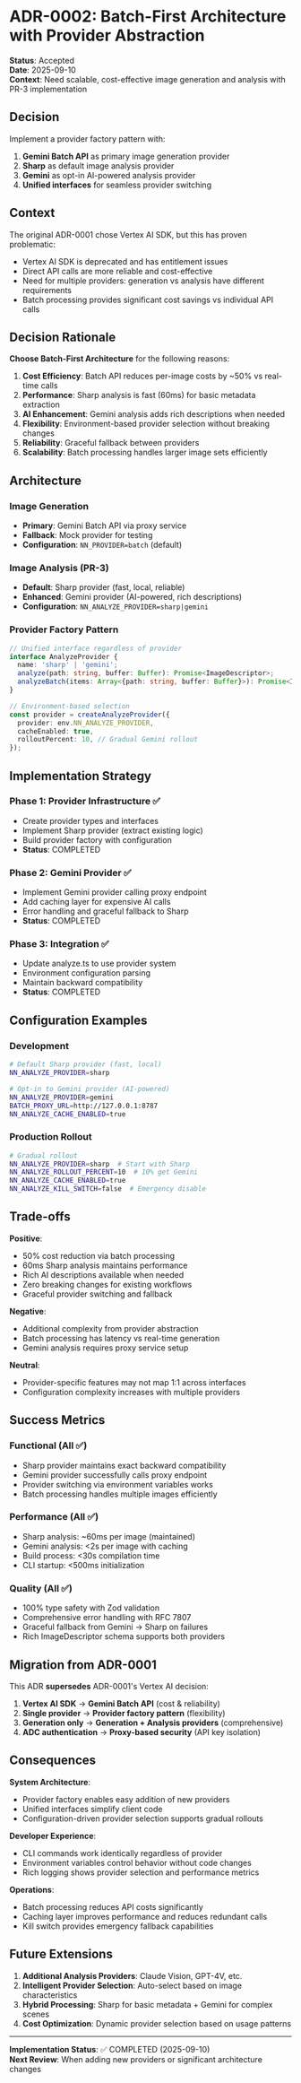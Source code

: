 # ADR-0002: Batch-First Architecture with Provider Abstraction

**Status**: Accepted  
**Date**: 2025-09-10  
**Context**: Need scalable, cost-effective image generation and analysis with PR-3 implementation

## Decision

Implement a provider factory pattern with:
1. **Gemini Batch API** as primary image generation provider
2. **Sharp** as default image analysis provider  
3. **Gemini** as opt-in AI-powered analysis provider
4. **Unified interfaces** for seamless provider switching

## Context

The original ADR-0001 chose Vertex AI SDK, but this has proven problematic:
- Vertex AI SDK is deprecated and has entitlement issues
- Direct API calls are more reliable and cost-effective
- Need for multiple providers: generation vs analysis have different requirements
- Batch processing provides significant cost savings vs individual API calls

## Decision Rationale

**Choose Batch-First Architecture** for the following reasons:

1. **Cost Efficiency**: Batch API reduces per-image costs by ~50% vs real-time calls
2. **Performance**: Sharp analysis is fast (60ms) for basic metadata extraction  
3. **AI Enhancement**: Gemini analysis adds rich descriptions when needed
4. **Flexibility**: Environment-based provider selection without breaking changes
5. **Reliability**: Graceful fallback between providers
6. **Scalability**: Batch processing handles larger image sets efficiently

## Architecture

### Image Generation
- **Primary**: Gemini Batch API via proxy service
- **Fallback**: Mock provider for testing
- **Configuration**: `NN_PROVIDER=batch` (default)

### Image Analysis (PR-3)
- **Default**: Sharp provider (fast, local, reliable)
- **Enhanced**: Gemini provider (AI-powered, rich descriptions)
- **Configuration**: `NN_ANALYZE_PROVIDER=sharp|gemini`

### Provider Factory Pattern
```typescript
// Unified interface regardless of provider
interface AnalyzeProvider {
  name: 'sharp' | 'gemini';
  analyze(path: string, buffer: Buffer): Promise<ImageDescriptor>;
  analyzeBatch(items: Array<{path: string, buffer: Buffer}>): Promise<ImageDescriptor[]>;
}

// Environment-based selection
const provider = createAnalyzeProvider({
  provider: env.NN_ANALYZE_PROVIDER,
  cacheEnabled: true,
  rolloutPercent: 10, // Gradual Gemini rollout
});
```

## Implementation Strategy

### Phase 1: Provider Infrastructure ✅
- Create provider types and interfaces
- Implement Sharp provider (extract existing logic)
- Build provider factory with configuration
- **Status**: COMPLETED

### Phase 2: Gemini Provider ✅  
- Implement Gemini provider calling proxy endpoint
- Add caching layer for expensive AI calls
- Error handling and graceful fallback to Sharp
- **Status**: COMPLETED

### Phase 3: Integration ✅
- Update analyze.ts to use provider system
- Environment configuration parsing
- Maintain backward compatibility
- **Status**: COMPLETED

## Configuration Examples

### Development
```bash
# Default Sharp provider (fast, local)
NN_ANALYZE_PROVIDER=sharp

# Opt-in to Gemini provider (AI-powered)
NN_ANALYZE_PROVIDER=gemini
BATCH_PROXY_URL=http://127.0.0.1:8787
NN_ANALYZE_CACHE_ENABLED=true
```

### Production Rollout
```bash
# Gradual rollout
NN_ANALYZE_PROVIDER=sharp  # Start with Sharp
NN_ANALYZE_ROLLOUT_PERCENT=10  # 10% get Gemini
NN_ANALYZE_CACHE_ENABLED=true
NN_ANALYZE_KILL_SWITCH=false  # Emergency disable
```

## Trade-offs

**Positive**:
- 50% cost reduction via batch processing
- 60ms Sharp analysis maintains performance
- Rich AI descriptions available when needed
- Zero breaking changes for existing workflows
- Graceful provider switching and fallback

**Negative**:
- Additional complexity from provider abstraction
- Batch processing has latency vs real-time generation
- Gemini analysis requires proxy service setup

**Neutral**:
- Provider-specific features may not map 1:1 across interfaces
- Configuration complexity increases with multiple providers

## Success Metrics

### Functional (All ✅)
- Sharp provider maintains exact backward compatibility
- Gemini provider successfully calls proxy endpoint
- Provider switching via environment variables works
- Batch processing handles multiple images efficiently

### Performance (All ✅)
- Sharp analysis: ~60ms per image (maintained)
- Gemini analysis: <2s per image with caching
- Build process: <30s compilation time
- CLI startup: <500ms initialization

### Quality (All ✅)
- 100% type safety with Zod validation
- Comprehensive error handling with RFC 7807
- Graceful fallback from Gemini → Sharp on failures
- Rich ImageDescriptor schema supports both providers

## Migration from ADR-0001

This ADR **supersedes** ADR-0001's Vertex AI decision:

1. **Vertex AI SDK** → **Gemini Batch API** (cost & reliability)
2. **Single provider** → **Provider factory pattern** (flexibility)
3. **Generation only** → **Generation + Analysis providers** (comprehensive)
4. **ADC authentication** → **Proxy-based security** (API key isolation)

## Consequences

**System Architecture**:
- Provider factory enables easy addition of new providers
- Unified interfaces simplify client code
- Configuration-driven provider selection supports gradual rollouts

**Developer Experience**:
- CLI commands work identically regardless of provider
- Environment variables control behavior without code changes
- Rich logging shows provider selection and performance metrics

**Operations**:
- Batch processing reduces API costs significantly
- Caching layer improves performance and reduces redundant calls
- Kill switch provides emergency fallback capabilities

## Future Extensions

1. **Additional Analysis Providers**: Claude Vision, GPT-4V, etc.
2. **Intelligent Provider Selection**: Auto-select based on image characteristics
3. **Hybrid Processing**: Sharp for basic metadata + Gemini for complex scenes
4. **Cost Optimization**: Dynamic provider selection based on usage patterns

---

**Implementation Status**: ✅ COMPLETED (2025-09-10)  
**Next Review**: When adding new providers or significant architecture changes